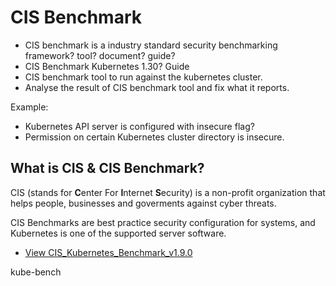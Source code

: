 # CIS Benchmark

- CIS benchmark is a industry standard security benchmarking framework? tool? document? guide?
- CIS Benchmark Kubernetes 1.30? Guide
- CIS benchmark tool to run against the kubernetes cluster.
- Analyse the result of CIS benchmark tool and fix what it reports.


Example:
- Kubernetes API server is configured with insecure flag?
- Permission on certain Kubernetes cluster directory is insecure.


## What is CIS & CIS Benchmark?

CIS (stands for **C**enter For **I**nternet **S**ecurity) is a non-profit organization that helps people, businesses and goverments against cyber threats. 

CIS Benchmarks are best practice security configuration for systems, and Kubernetes is one of the supported server software.
- [View CIS_Kubernetes_Benchmark_v1.9.0](../assets/CIS_Kubernetes_Benchmark_v1.9.0%20PDF.pdf)

kube-bench

